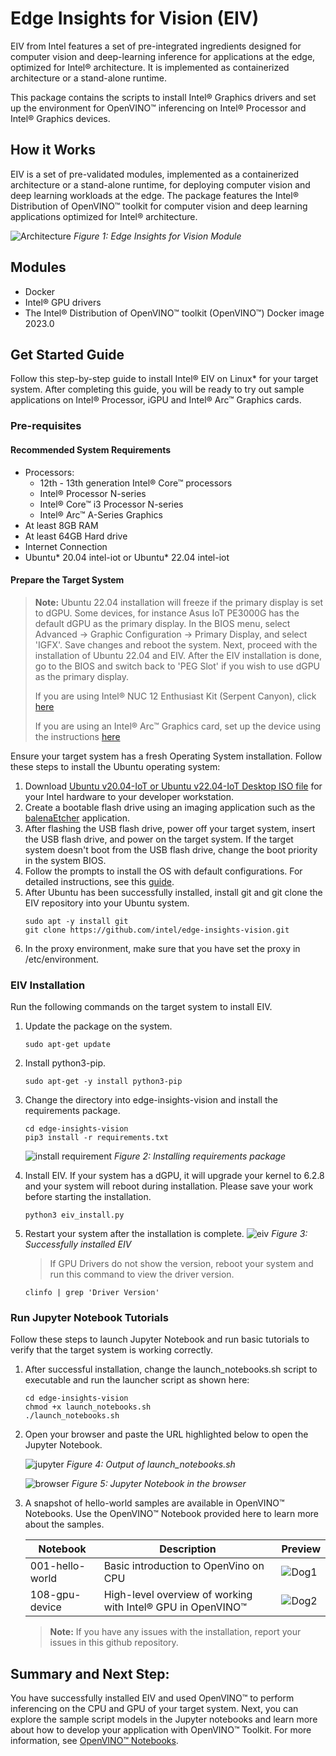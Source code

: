 # Edge Insights for Vision (EIV)
EIV from Intel features a set of pre-integrated ingredients designed for computer vision and deep-learning inference for applications at the edge, optimized for Intel® architecture. It is implemented as containerized architecture or a stand-alone runtime.

This package contains the scripts to install Intel® Graphics drivers and set up the environment for OpenVINO™ inferencing on Intel® Processor and Intel® Graphics devices.

## How it Works
EIV is a set of pre-validated modules, implemented as a containerized architecture or a stand-alone runtime, for deploying computer vision and deep learning workloads at the edge. The package features the Intel® Distribution of OpenVINO™ toolkit for computer vision and deep learning applications optimized for Intel® architecture.

![Architecture](/images/Architecture.png)
*Figure 1: Edge Insights for Vision Module*

## Modules
* Docker
* Intel® GPU drivers
* The Intel® Distribution of OpenVINO™ toolkit (OpenVINO™) Docker image 2023.0


## Get Started Guide
Follow this step-by-step guide to install Intel® EIV on Linux* for your target system. After completing this guide, you will be ready to try out sample applications on Intel® Processor, iGPU and Intel® Arc™ Graphics cards.

### Pre-requisites
#### Recommended System Requirements
- Processors:
  -  12th - 13th generation Intel® Core™ processors
  -  Intel® Processor N-series
  -  Intel® Core™ i3 Processor N-series
  -  Intel® Arc™ A-Series Graphics
- At least 8GB RAM
- At least 64GB Hard drive
- Internet Connection
- Ubuntu* 20.04 intel-iot or Ubuntu* 22.04 intel-iot

#### Prepare the Target System
>**Note:**
>Ubuntu 22.04 installation will freeze if the primary display is set to dGPU. Some devices, for instance Asus IoT PE3000G has the default dGPU as the primary display. In the BIOS menu, select Advanced -> Graphic Configuration -> Primary Display, and select 'IGFX'. Save changes and reboot the system. Next, proceed with the installation of Ubuntu 22.04 and EIV. After the EIV installation is done, go to the BIOS and switch back to 'PEG Slot' if you wish to use dGPU as the primary display.
>
>If you are using Intel® NUC 12 Enthusiast Kit (Serpent Canyon), click [here](/Serpent_Canyon.md)
>
>If you are using an Intel® Arc™ Graphics card, set up the device using the instructions [here](https://www.intel.in/content/www/in/en/support/articles/000091128/graphics.html?erpm_id=1886163_ts1684118208092)

Ensure your target system has a fresh Operating System installation. Follow these steps to install the Ubuntu operating system:
1. Download [Ubuntu v20.04-IoT or Ubuntu v22.04-IoT Desktop ISO file](https://ubuntu.com/download/iot/intel-iot) for your Intel hardware to your developer workstation.
2. Create a bootable flash drive using an imaging application such as the [balenaEtcher](https://etcher.balena.io/) application.
3. After flashing the USB flash drive, power off your target system, insert the USB flash drive, and power on the target system. If the target system doesn't boot from the USB flash drive, change the boot priority in the system BIOS.
4. Follow the prompts to install the OS with default configurations. For detailed instructions, see this [guide](https://ubuntu.com/tutorials/tutorial-install-ubuntu-desktop#1-overview).
5. After Ubuntu has been successfully installed, install git and git clone the EIV repository into your Ubuntu system.
    ```
    sudo apt -y install git
    git clone https://github.com/intel/edge-insights-vision.git
    ```
6. In the proxy environment, make sure that you have set the proxy in /etc/environment.

### EIV Installation
Run the following commands on the target system to install EIV.
1. Update the package on the system.
    ```
    sudo apt-get update
    ```
2. Install python3-pip.
    ```
    sudo apt-get -y install python3-pip
    ```
3. Change the directory into edge-insights-vision and install the requirements package.
    ```
    cd edge-insights-vision
    pip3 install -r requirements.txt
    ```
    ![install requirement](/images/install_requirement.png)
    *Figure 2: Installing requirements package*
    
4. Install EIV. If your system has a dGPU, it will upgrade your kernel to 6.2.8 and your system will reboot during installation. Please save your work before starting the installation.
    ```
    python3 eiv_install.py
    ```
5. Restart your system after the installation is complete.
    ![eiv](/images/install_successfull.png)
    *Figure 3: Successfully installed EIV*
    
   > If GPU Drivers do not show the version, reboot your system and run this command to view the driver version.
   ```shell
   clinfo | grep 'Driver Version'
   ```   
### Run Jupyter Notebook Tutorials
Follow these steps to launch Jupyter Notebook and run basic tutorials to verify that the target system is working correctly. 

1. After successful installation, change the launch_notebooks.sh script to executable and run the launcher script as shown here:
   ```shell
   cd edge-insights-vision
   chmod +x launch_notebooks.sh
   ./launch_notebooks.sh
   ```
2. Open your browser and paste the URL highlighted below to open the Jupyter Notebook. 

    ![jupyter](/images/example_jupyter.png)
    *Figure 4: Output of launch_notebooks.sh*

    ![browser](/images/jupyter_browser.png)
    *Figure 5: Jupyter Notebook in the browser*

3. A snapshot of hello-world samples are available in OpenVINO™ Notebooks. Use the OpenVINO™ Notebook provided here to learn more about the samples.

    | Notebook | Description | Preview |
    | -------- | ----------- | ------- |
    | 001-hello-world | Basic introduction to OpenVino on CPU | ![Dog1](/images/Dog_Sample_1.png) |
    | 108-gpu-device | High-level overview of working with Intel® GPU in OpenVINO™ | ![Dog2](/images/Dog_Sample_2.png) |
    > **Note:** 
    > If you have any issues with the installation, report your issues in this github repository.

## Summary and Next Step:
You have successfully installed EIV and used OpenVINO™ to perform inferencing on the CPU and GPU of your target system. 
Next, you can explore the sample script models in the Jupyter notebooks and learn more about how to develop your application with OpenVINO™ Toolkit. For more information, see [OpenVINO™ Notebooks](https://github.com/openvinotoolkit/openvino_notebooks). 
